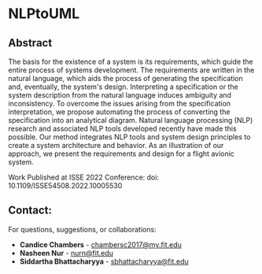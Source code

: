 # NLPtoUML

## Abstract
The basis for the existence of a system is its requirements, which guide the entire process of systems development. The requirements are written in the natural language, which aids the process of generating the specification and, eventually, the system's design. Interpreting a specification or the system description from the natural language induces ambiguity and inconsistency. To overcome the issues arising from the specification interpretation, we propose automating the process of converting the specification into an analytical diagram. Natural language processing (NLP) research and associated NLP tools developed recently have made this possible. Our method integrates NLP tools and system design principles to create a system architecture and behavior. As an illustration of our approach, we present the requirements and design for a flight avionic system.

Work Published at ISSE 2022 Conference: doi: 10.1109/ISSE54508.2022.10005530

## Contact:
For questions, suggestions, or collaborations:
- **Candice Chambers** - chambersc2017@my.fit.edu
- **Nasheen Nur** - nurn@fit.edu
- **Siddartha Bhattacharyya** - sbhattacharyya@fit.edu
